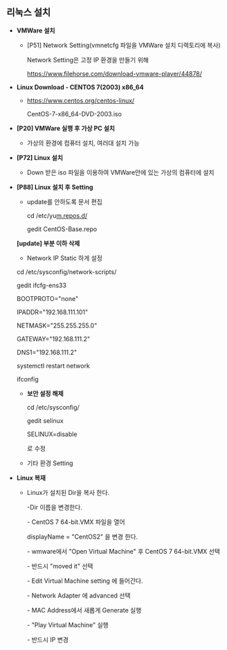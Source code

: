 ## 리눅스 설치

* **VMWare 설치**

  * [P51] Network Setting(vmnetcfg 파일을 VMWare 설치 디렉토리에 복사)

     Network Setting은 고정 IP 환경을 만들기 위해
     
     https://www.filehorse.com/download-vmware-player/44878/

    

* **Linux Download - CENTOS 7(2003) x86_64**

  *  https://www.centos.org/centos-linux/

     CentOS-7-x86_64-DVD-2003.iso

    

* **[P20] VMWare 실행 후 가상 PC 설치**

  * 가상의 환경에 컴퓨터 설치, 여러대 설치 가능

  

* **[P72] Linux 설치**

  * Down 받은 iso 파일을 이용하여 VMWare안에 있는 가상의 컴퓨터에 설치

  

* **[P88] Linux 설치 후 Setting**

  * update를 안하도록 문서 편집

    cd /etc/yu[m.repos.d/](http://m.repos.d/)

    gedit CentOS-Base.repo 

  

  **[update] 부분 이하 삭제**

  *  Network IP Static 하게 설정

    cd /etc/sysconfig/network-scripts/

    gedit ifcfg-ens33

    

    BOOTPROTO="none"

    IPADDR="192.168.111.101"

    NETMASK="255.255.255.0"

    GATEWAY="192.168.111.2"

    DNS1="192.168.111.2"

    

    systemctl restart network

    ifconfig

    

  * **보안 설정 해제**

    cd /etc/sysconfig/

    gedit selinux

    

    SELINUX=disable

    로 수정

    

  * 기타 환경 Setting

  

* **Linux 복재** 

  * Linux가 설치된 Dir을 복사 한다.

    -Dir 이름을 변경한다.

    \- CentOS 7 64-bit.VMX 파일을 열어 

    displayName = "CentOS2" 을 변경 한다.

    \- wmware에서 "Open Virtual Machine" 후 CentOS 7 64-bit.VMX 선택

    \- 반드시 "moved it" 선택 

    \- Edit Virtual Machine setting 에 들어간다.

    \- Network Adapter 에 advanced 선택

    \- MAC Address에서 새롭게 Generate 실행

    \- "Play Virtual Machine" 실행 

    \- 반드시 IP 변경

